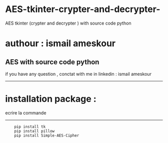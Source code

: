 # AES-tkinter-crypter-and-decrypter-
AES tkinter (crypter and decrypter )  with source code python 


# authour : ismail ameskour 
AES with source code python 
----
 if you have any question , conctat with me in linkedin : ismail ameskour 

-------------------------------------
# installation package : 
ecrire la commande 
***
		pip install tk
		pip install pillow
		pip install Simple-AES-Cipher




